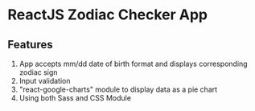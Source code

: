 # ReactJS Zodiac Checker App

## Features
1. App accepts mm/dd date of birth format and displays corresponding zodiac sign
2. Input validation
3. "react-google-charts" module to display data as a pie chart
4. Using both Sass and CSS Module
